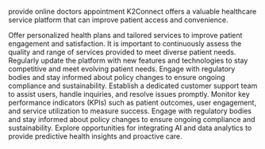 provide online doctors appointment 
K2Connect offers a valuable healthcare service platform that can improve patient access and convenience.

Offer personalized health plans and tailored services to improve patient engagement and satisfaction.
It is important to continuously assess the quality and range of services provided to meet diverse patient needs.
Regularly update the platform with new features and technologies to stay competitive and meet evolving patient needs.
Engage with regulatory bodies and stay informed about policy changes to ensure ongoing compliance and sustainability.
Establish a dedicated customer support team to assist users, handle inquiries, and resolve issues promptly.
Monitor key performance indicators (KPIs) such as patient outcomes, user engagement, and service utilization to measure success.
Engage with regulatory bodies and stay informed about policy changes to ensure ongoing compliance and sustainability.
Explore opportunities for integrating AI and data analytics to provide predictive health insights and proactive care.
